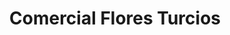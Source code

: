 ---
title: "Comercial Flores Turcios"
url: /san-miguel/comercial-flores-turcios/
shop: grandes almacenes
---